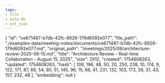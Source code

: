```yaml
---
tags:
- file
- kota-db
- ext_json
---
```

{
  "id": "ce671487-b7db-42fc-8926-179d6092e077",
  "file_path": "./examples-data/meeting-notes/documents/ce671487-b7db-42fc-8926-179d6092e077.md",
  "original_path": "/meetings/2025/08/architecture-review-2025-08-15.md",
  "title": "Architecture Review - Real-time Collaboration - August 15, 2025",
  "size": 2912,
  "created": 1754608263,
  "updated": 1754608263,
  "hash": [
    109,
    196,
    48,
    50,
    20,
    250,
    238,
    10,
    174,
    9,
    122,
    171,
    87,
    68,
    54,
    80,
    51,
    145,
    96,
    15,
    66,
    41,
    231,
    132,
    103,
    173,
    39,
    31,
    43,
    157,
    232,
    48
  ],
  "embedding": null
}